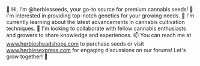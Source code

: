👋 Hi, I'm @herbiesseeds, your go-to source for premium cannabis seeds!
👀 I'm interested in providing top-notch genetics for your growing needs.
🌱 I'm currently learning about the latest advancements in cannabis cultivation techniques.
💞️ I'm looking to collaborate with fellow cannabis enthusiasts and growers to share knowledge and experiences.
📫 You can reach me at www.herbiesheadshops.com to purchase seeds or visit www.herbiesexpress.com for engaging discussions on our forums! Let's grow together! 🌿
